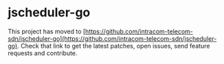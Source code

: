 # jscheduler-go

This project has moved to [https://github.com/intracom-telecom-sdn/jscheduler-go](https://github.com/intracom-telecom-sdn/jscheduler-go).
Check that link to get the latest patches, open issues, send feature requests and contribute.
